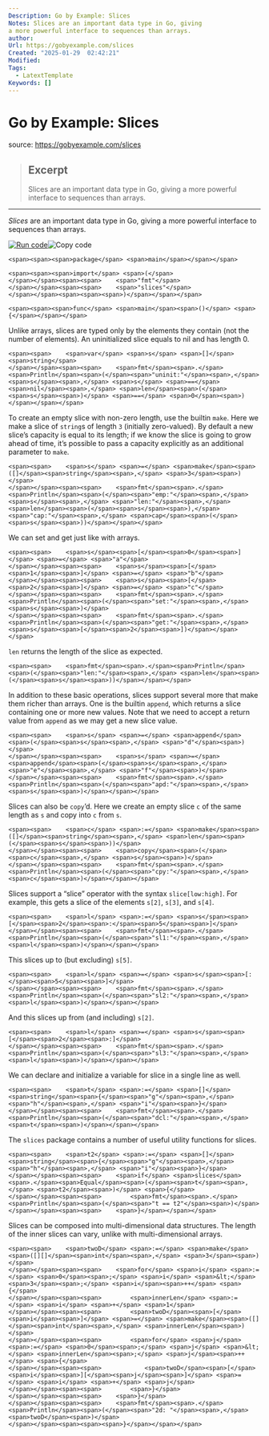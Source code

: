 ```yaml
---
Description: Go by Example: Slices
Notes: Slices are an important data type in Go, giving
a more powerful interface to sequences than arrays.
author: 
Url: https://gobyexample.com/slices
Created: "2025-01-29  02:42:21"
Modified: 
Tags:
  - LatextTemplate
Keywords: []
---
```


# Go by Example: Slices

source: https://gobyexample.com/slices

> ## Excerpt
> Slices are an important data type in Go, giving
a more powerful interface to sequences than arrays.

---
_Slices_ are an important data type in Go, giving a more powerful interface to sequences than arrays.

[![](https://gobyexample.com/play.png "Run code")](https://go.dev/play/p/kiy1StxorBF)![](https://gobyexample.com/clipboard.png "Copy code")

```
<span><span><span>package</span> <span>main</span></span></span>
```

```
<span><span><span>import</span> <span>(</span>
</span></span><span><span>    <span>"fmt"</span>
</span></span><span><span>    <span>"slices"</span>
</span></span><span><span><span>)</span></span></span>
```

```
<span><span><span>func</span> <span>main</span><span>()</span> <span>{</span></span></span>
```

Unlike arrays, slices are typed only by the elements they contain (not the number of elements). An uninitialized slice equals to nil and has length 0.

```
<span><span>    <span>var</span> <span>s</span> <span>[]</span><span>string</span>
</span></span><span><span>    <span>fmt</span><span>.</span><span>Println</span><span>(</span><span>"uninit:"</span><span>,</span> <span>s</span><span>,</span> <span>s</span> <span>==</span> <span>nil</span><span>,</span> <span>len</span><span>(</span><span>s</span><span>)</span> <span>==</span> <span>0</span><span>)</span></span></span>
```

To create an empty slice with non-zero length, use the builtin `make`. Here we make a slice of `string`s of length `3` (initially zero-valued). By default a new slice’s capacity is equal to its length; if we know the slice is going to grow ahead of time, it’s possible to pass a capacity explicitly as an additional parameter to `make`.

```
<span><span>    <span>s</span> <span>=</span> <span>make</span><span>([]</span><span>string</span><span>,</span> <span>3</span><span>)</span>
</span></span><span><span>    <span>fmt</span><span>.</span><span>Println</span><span>(</span><span>"emp:"</span><span>,</span> <span>s</span><span>,</span> <span>"len:"</span><span>,</span> <span>len</span><span>(</span><span>s</span><span>),</span> <span>"cap:"</span><span>,</span> <span>cap</span><span>(</span><span>s</span><span>))</span></span></span>
```

We can set and get just like with arrays.

```
<span><span>    <span>s</span><span>[</span><span>0</span><span>]</span> <span>=</span> <span>"a"</span>
</span></span><span><span>    <span>s</span><span>[</span><span>1</span><span>]</span> <span>=</span> <span>"b"</span>
</span></span><span><span>    <span>s</span><span>[</span><span>2</span><span>]</span> <span>=</span> <span>"c"</span>
</span></span><span><span>    <span>fmt</span><span>.</span><span>Println</span><span>(</span><span>"set:"</span><span>,</span> <span>s</span><span>)</span>
</span></span><span><span>    <span>fmt</span><span>.</span><span>Println</span><span>(</span><span>"get:"</span><span>,</span> <span>s</span><span>[</span><span>2</span><span>])</span></span></span>
```

`len` returns the length of the slice as expected.

```
<span><span>    <span>fmt</span><span>.</span><span>Println</span><span>(</span><span>"len:"</span><span>,</span> <span>len</span><span>(</span><span>s</span><span>))</span></span></span>
```

In addition to these basic operations, slices support several more that make them richer than arrays. One is the builtin `append`, which returns a slice containing one or more new values. Note that we need to accept a return value from `append` as we may get a new slice value.

```
<span><span>    <span>s</span> <span>=</span> <span>append</span><span>(</span><span>s</span><span>,</span> <span>"d"</span><span>)</span>
</span></span><span><span>    <span>s</span> <span>=</span> <span>append</span><span>(</span><span>s</span><span>,</span> <span>"e"</span><span>,</span> <span>"f"</span><span>)</span>
</span></span><span><span>    <span>fmt</span><span>.</span><span>Println</span><span>(</span><span>"apd:"</span><span>,</span> <span>s</span><span>)</span></span></span>
```

Slices can also be `copy`’d. Here we create an empty slice `c` of the same length as `s` and copy into `c` from `s`.

```
<span><span>    <span>c</span> <span>:=</span> <span>make</span><span>([]</span><span>string</span><span>,</span> <span>len</span><span>(</span><span>s</span><span>))</span>
</span></span><span><span>    <span>copy</span><span>(</span><span>c</span><span>,</span> <span>s</span><span>)</span>
</span></span><span><span>    <span>fmt</span><span>.</span><span>Println</span><span>(</span><span>"cpy:"</span><span>,</span> <span>c</span><span>)</span></span></span>
```

Slices support a “slice” operator with the syntax `slice[low:high]`. For example, this gets a slice of the elements `s[2]`, `s[3]`, and `s[4]`.

```
<span><span>    <span>l</span> <span>:=</span> <span>s</span><span>[</span><span>2</span><span>:</span><span>5</span><span>]</span>
</span></span><span><span>    <span>fmt</span><span>.</span><span>Println</span><span>(</span><span>"sl1:"</span><span>,</span> <span>l</span><span>)</span></span></span>
```

This slices up to (but excluding) `s[5]`.

```
<span><span>    <span>l</span> <span>=</span> <span>s</span><span>[:</span><span>5</span><span>]</span>
</span></span><span><span>    <span>fmt</span><span>.</span><span>Println</span><span>(</span><span>"sl2:"</span><span>,</span> <span>l</span><span>)</span></span></span>
```

And this slices up from (and including) `s[2]`.

```
<span><span>    <span>l</span> <span>=</span> <span>s</span><span>[</span><span>2</span><span>:]</span>
</span></span><span><span>    <span>fmt</span><span>.</span><span>Println</span><span>(</span><span>"sl3:"</span><span>,</span> <span>l</span><span>)</span></span></span>
```

We can declare and initialize a variable for slice in a single line as well.

```
<span><span>    <span>t</span> <span>:=</span> <span>[]</span><span>string</span><span>{</span><span>"g"</span><span>,</span> <span>"h"</span><span>,</span> <span>"i"</span><span>}</span>
</span></span><span><span>    <span>fmt</span><span>.</span><span>Println</span><span>(</span><span>"dcl:"</span><span>,</span> <span>t</span><span>)</span></span></span>
```

The `slices` package contains a number of useful utility functions for slices.

```
<span><span>    <span>t2</span> <span>:=</span> <span>[]</span><span>string</span><span>{</span><span>"g"</span><span>,</span> <span>"h"</span><span>,</span> <span>"i"</span><span>}</span>
</span></span><span><span>    <span>if</span> <span>slices</span><span>.</span><span>Equal</span><span>(</span><span>t</span><span>,</span> <span>t2</span><span>)</span> <span>{</span>
</span></span><span><span>        <span>fmt</span><span>.</span><span>Println</span><span>(</span><span>"t == t2"</span><span>)</span>
</span></span><span><span>    <span>}</span></span></span>
```

Slices can be composed into multi-dimensional data structures. The length of the inner slices can vary, unlike with multi-dimensional arrays.

```
<span><span>    <span>twoD</span> <span>:=</span> <span>make</span><span>([][]</span><span>int</span><span>,</span> <span>3</span><span>)</span>
</span></span><span><span>    <span>for</span> <span>i</span> <span>:=</span> <span>0</span><span>;</span> <span>i</span> <span>&lt;</span> <span>3</span><span>;</span> <span>i</span><span>++</span> <span>{</span>
</span></span><span><span>        <span>innerLen</span> <span>:=</span> <span>i</span> <span>+</span> <span>1</span>
</span></span><span><span>        <span>twoD</span><span>[</span><span>i</span><span>]</span> <span>=</span> <span>make</span><span>([]</span><span>int</span><span>,</span> <span>innerLen</span><span>)</span>
</span></span><span><span>        <span>for</span> <span>j</span> <span>:=</span> <span>0</span><span>;</span> <span>j</span> <span>&lt;</span> <span>innerLen</span><span>;</span> <span>j</span><span>++</span> <span>{</span>
</span></span><span><span>            <span>twoD</span><span>[</span><span>i</span><span>][</span><span>j</span><span>]</span> <span>=</span> <span>i</span> <span>+</span> <span>j</span>
</span></span><span><span>        <span>}</span>
</span></span><span><span>    <span>}</span>
</span></span><span><span>    <span>fmt</span><span>.</span><span>Println</span><span>(</span><span>"2d: "</span><span>,</span> <span>twoD</span><span>)</span>
</span></span><span><span><span>}</span></span></span>
```
